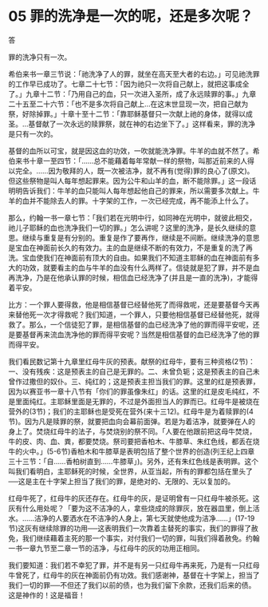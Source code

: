 # 05 罪的洗净是一次的呢，还是多次呢？

答

罪的洗净只有一次。

希伯来书一章三节说：「祂洗净了人的罪，就坐在高天至大者的右边。」可见祂洗罪的工作早已成功了。七章二十七节：「因为祂只一次将自己献上，就把这事成全了。」九章十二节：「乃用自己的血，只一次进入圣所，成了永远赎罪的事。」九章二十五至二十六节：「也不是多次将自己献上…在这末世显现一次，把自己献为祭，好除掉罪。」十章十至十二节：「靠耶稣基督只一次献上祂的身体，就得以成圣。…基督献了一次永远的赎罪祭，就在神的右边坐下了。」这样看来，罪的洗净是只有一次的。

基督的血所以可宝，就是因这血的功效，一吹就能洗净罪。牛羊的血就不然了。希伯来书十章一至四节：「……总不能藉着每年常献一样的祭物，叫那近前来的人得以完全。……因为敬拜的人，既一次被洁净，就不再有(觉得)罪的良心了(原文)。但这些祭物是叫人每年想起罪来。因为公牛和山羊的血，断不能除罪。」这一段话明明告诉我们：牛羊的血只能叫人每年想起他自己的罪来，所以需要多次献上。牛羊的血并不能除去人的罪。十字架的工作，一次已经完成，再不能添上什么了。

那么，约翰一书一章七节：「我们若在光明中行，如同神在光明中，就彼此相交，祂儿子耶稣的血也洗净我们一切的罪。」怎么讲呢？这里的洗净，是长久继续的意思。继续与重复是有分别的。重复是作了要再作，继续是不间断。继续洗净的意思是宝血在神面前长久的有效力。主的血是继续不断的有效力，不是重复的洗了再洗。宝血使我们在神面前有顶大的自由。如果我们不知道主耶稣的血在神面前有多大的功效，就要看主的血与牛羊的血没有什么两样了。信徒就是犯了罪，并不是血再洗净，乃是在他承认罪的时候，相信血已经洗净了(并且是一直的洗净)，才能得着平安。

比方：一个罪人要得救，他是相信基督已经替他死了而得救呢，还是要基督今天再来替他死一次才得救呢？我们知道，一个罪人，只要他相信基督已经替他死，就得救了。那么，一个信徒犯了罪，是相信基督的血已经洗净了他的罪而得平安呢，还是要基督再来流血洗净他的罪而得平安呢？当然是相信基督的血已经洗净了他的罪而得平安。

我们看民数记第十九章里红母牛灰的预表。献祭的红母牛，要有三种资格(2节)：一、没有残疾：这是预表主的自己是无罪的。二、未曾负轭；这是预表主的自己未曾作过撒但的奴仆。三、纯红的；这是预表主担当我们的罪。这里的红是预表罪，因为以赛亚书一章十八节有「你们的罪虽像朱红」的话。这里的红是皮毛纯红，不是里面纯红。主耶稣里面是无罪的，不过是外面担当人的罪而已。红母牛是被烧在营外的(3节)；我们的主耶稣也是受死在营外(来十三12)。红母牛是为着赎罪的(4节)。因为凡是赎罪的祭，就要把血向会幕前面弹。若是为着洁净，就要弹在人的身上了。焚烧红母牛的法子，与焚烧别的祭不同。「人要在他跟前把这母牛焚烧，牛的皮、肉、血、粪，都要焚烧。祭司要把香柏木、牛膝草、朱红色线，都丢在烧牛的火中。」(5-6节)香柏木和牛膝草是表明包括了整个世界的创造(列王纪上四章三十三节：「自……香柏树直到……牛膝草」)。另外，还有朱红色线是表明罪。这个叫我们看明白，主耶稣死的时候，全世界，从亚当起，所有的罪都包括在里头了──这是主在十字架上担当了我们的罪，是绝对的、无限的、无以复加的。

红母牛死了，红母牛的灰还存在。红母牛的灰，是证明曾有一只红母牛被杀死。这灰有什么用处呢？「要为这不洁净的人，拿些烧成的除罪灰，放在器皿里，倒上活水。……洁净的人要洒水在不洁净的人身上，第七天就使他成为洁净……」(17-19节)这灰有继续除罪的功用──这表明我们一次靠着主替死的事实，我们的罪得了赦免，我们继续藉着主死的那一个事实，对付我们一切的罪，叫我们得着赦免。约翰一书一章九节至二章一节的洁净，与红母牛的灰的功用正相同。

我们要知道：我们若不幸犯了罪，并不是有另一只红母牛再来死，乃是有一只红母牛曾死了，红母牛的灰在神面前仍有功效。我们感谢神，基督在十字架上，担当了我们一切的罪──不但还了我们以前的债，也为我们留下余款，还我们后来的债。这是神作的！这是福音！
